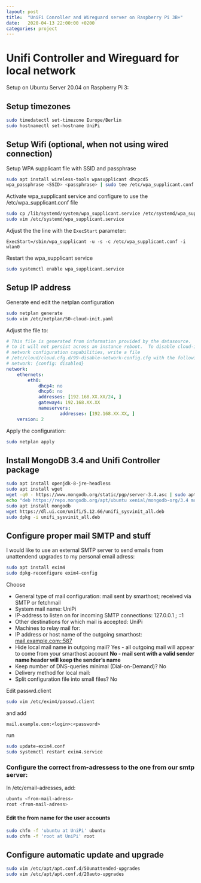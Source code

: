 ```yaml
---
layout: post
title:  "UniFi Conroller and Wireguard server on Raspberry Pi 3B+"
date:   2020-04-13 22:00:00 +0200
categories: project
---
```


# Unifi Controller and Wireguard for local network
Setup on Ubuntu Server 20.04 on Raspberry Pi 3:

## Setup timezones
```bash
sudo timedatectl set-timezone Europe/Berlin
sudo hostnamectl set-hostname UniPi
```

## Setup Wifi (optional, when not using wired connection)

Setup WPA supplicant file with SSID and passphrase
```bash
sudo apt install wireless-tools wpasupplicant dhcpcd5 
wpa_passphrase <SSID> <passphrase> | sudo tee /etc/wpa_supplicant.conf
```

Activate wpa_supplicant service and configure to use the /etc/wpa_supplicant.conf file
```bash
sudo cp /lib/systemd/system/wpa_supplicant.service /etc/systemd/wpa_supplicant.service
sudo vim /etc/systemd/wpa_supplicant.service
```
Adjust the the line with the `ExecStart` parameter:
```
ExecStart=/sbin/wpa_supplicant -u -s -c /etc/wpa_supplicant.conf -i wlan0
```
Restart the wpa_supplicant service
```bash
sudo systemctl enable wpa_supplicant.service
```

## Setup IP address
Generate end edit the netplan configuration
```bash
sudo netplan generate
sudo vim /etc/netplan/50-cloud-init.yaml 
```

Adjust the file to:
```yaml
# This file is generated from information provided by the datasource.  Changes
# to it will not persist across an instance reboot.  To disable cloud-init's
# network configuration capabilities, write a file
# /etc/cloud/cloud.cfg.d/99-disable-network-config.cfg with the following:
# network: {config: disabled}
network:
    ethernets:
        eth0:
            dhcp4: no
            dhcp6: no
            addresses: [192.168.XX.XX/24, ]
            gateway4: 192.168.XX.XX
            nameservers:
                    addresses: [192.168.XX.XX, ]
    version: 2
```
Apply the configuration:
```bash
sudo netplan apply
```

## Install MongoDB 3.4 and Unifi Controller package
```bash
sudo apt install openjdk-8-jre-headless 
sudo apt install wget
wget -q0 - https://www.mongodb.org/static/pgp/server-3.4.asc | sudo apt-key add -
echo "deb https://repo.mongodb.org/apt/ubuntu xenial/mongodb-org/3.4 multiverse" | sudo tee /etc/apt/sources.list.d/mongodb-org-3.4.list
sudo apt install mongodb
wget https://dl.ui.com/unifi/5.12.66/unifi_sysvinit_all.deb
sudo dpkg -i unifi_sysvinit_all.deb 
```

## Configure proper mail SMTP and stuff
I would like to use an external SMTP server to send emails from unattendend upgrades
to my personal email adress:
```bash
sudo apt install exim4
sudo dpkg-reconfigure exim4-config
```
Choose
- General type of mail configuration: mail sent by smarthost; received via SMTP or fetchmail
- System mail name: UniPi
- IP-address to listen on for incoming SMTP connections: 127.0.0.1 ; ::1
- Other destinations for which mail is accepted: UniPi
- Machines to relay mail for: <leave this blank>
- IP address or host name of the outgoing smarthost: <mail.example.com::587>
- Hide local mail name in outgoing mail?
  Yes - all outgoing mail will appear to come from your smarthost account
  **No - mail sent with a valid sender name header will keep the sender’s name**
- Keep number of DNS-queries minimal (Dial-on-Demand)? No
- Delivery method for local mail: <choose the one you prefer>
- Split configuration file into small files? No

Edit passwd.client
```bash
sudo vim /etc/exim4/passwd.client
```
and add
```
mail.example.com:<login>:<password>
```
run
```bash
sudo update-exim4.conf
sudo systemctl restart exim4.service
```

### Configure the correct from-adressess to the one from our smtp server:
In /etc/email-adresses, add:
```bash
ubuntu <from-mail-adress>
root <from-mail-adress>
```

#### Edit the from name for the user accounts
```bash 
sudo chfn -f 'ubuntu at UniPi' ubuntu
sudo chfn -f 'root at UniPi' root
```

## Configure automatic update and upgrade
```bash
sudo vim /etc/apt/apt.conf.d/50unattended-upgrades 
sudo vim /etc/apt/apt.conf.d/20auto-upgrades 
```
